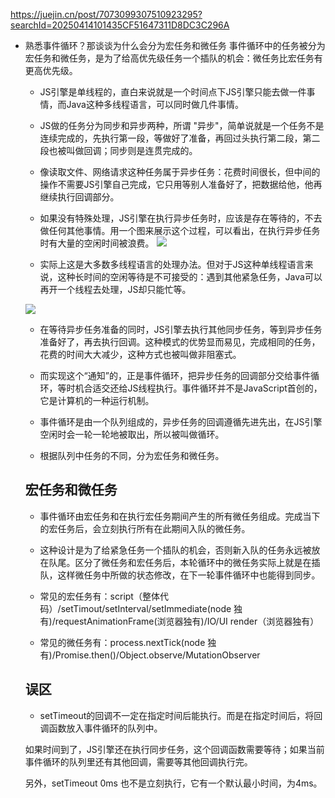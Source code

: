 https://juejin.cn/post/7073099307510923295?searchId=20250414101435CF51647311D8DC3C296A
- 熟悉事件循环？那谈谈为什么会分为宏任务和微任务
    事件循环中的任务被分为宏任务和微任务，是为了给高优先级任务一个插队的机会：微任务比宏任务有更高优先级。

    - JS引擎是单线程的，直白来说就是一个时间点下JS引擎只能去做一件事情，而Java这种多线程语言，可以同时做几件事情。
    - JS做的任务分为同步和异步两种，所谓 "异步"，简单说就是一个任务不是连续完成的，先执行第一段，等做好了准备，再回过头执行第二段，第二段也被叫做回调；同步则是连贯完成的。
    - 像读取文件、网络请求这种任务属于异步任务：花费时间很长，但中间的操作不需要JS引擎自己完成，它只用等别人准备好了，把数据给他，他再继续执行回调部分。
    - 如果没有特殊处理，JS引擎在执行异步任务时，应该是存在等待的，不去做任何其他事情。用一个图来展示这个过程，可以看出，在执行异步任务时有大量的空闲时间被浪费。
    ![](https://p3-juejin.byteimg.com/tos-cn-i-k3u1fbpfcp/c5fa00af07f24540874617cb36ff7a6a~tplv-k3u1fbpfcp-zoom-in-crop-mark:1512:0:0:0.awebp)

    - 实际上这是大多数多线程语言的处理办法。但对于JS这种单线程语言来说，这种长时间的空闲等待是不可接受的：遇到其他紧急任务，Java可以再开一个线程去处理，JS却只能忙等。

    ![](https://p3-juejin.byteimg.com/tos-cn-i-k3u1fbpfcp/68108488bd8341d7bda294be0380bd9d~tplv-k3u1fbpfcp-zoom-in-crop-mark:1512:0:0:0.awebp)

    - 在等待异步任务准备的同时，JS引擎去执行其他同步任务，等到异步任务准备好了，再去执行回调。这种模式的优势显而易见，完成相同的任务，花费的时间大大减少，这种方式也被叫做非阻塞式。

    - 而实现这个“通知”的，正是事件循环，把异步任务的回调部分交给事件循环，等时机合适交还给JS线程执行。事件循环并不是JavaScript首创的，它是计算机的一种运行机制。

    - 事件循环是由一个队列组成的，异步任务的回调遵循先进先出，在JS引擎空闲时会一轮一轮地被取出，所以被叫做循环。

    - 根据队列中任务的不同，分为宏任务和微任务。

    ## 宏任务和微任务

    - 事件循环由宏任务和在执行宏任务期间产生的所有微任务组成。完成当下的宏任务后，会立刻执行所有在此期间入队的微任务。

    - 这种设计是为了给紧急任务一个插队的机会，否则新入队的任务永远被放在队尾。区分了微任务和宏任务后，本轮循环中的微任务实际上就是在插队，这样微任务中所做的状态修改，在下一轮事件循环中也能得到同步。

    - 常见的宏任务有：script（整体代码）/setTimout/setInterval/setImmediate(node 独有)/requestAnimationFrame(浏览器独有)/IO/UI render（浏览器独有）

    - 常见的微任务有：process.nextTick(node 独有)/Promise.then()/Object.observe/MutationObserver

    ## 误区

    - setTimeout的回调不一定在指定时间后能执行。而是在指定时间后，将回调函数放入事件循环的队列中。
    
    如果时间到了，JS引擎还在执行同步任务，这个回调函数需要等待；如果当前事件循环的队列里还有其他回调，需要等其他回调执行完。

    另外，setTimeout 0ms 也不是立刻执行，它有一个默认最小时间，为4ms。

